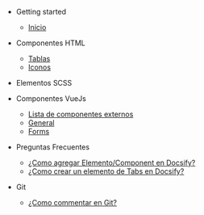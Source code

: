 - Getting started
    * [Inicio](/)

- Componentes HTML
    - [Tablas](components-html/table.md)
    - [Iconos](components-html/icons.md)

- Elementos SCSS

- Componentes VueJs
    - [Lista de componentes externos](components-vuejs/components-vue.md)
    - [General](components-vuejs/general.md)
    - [Forms](components-vuejs/forms.md)

- Preguntas Frecuentes
    - [¿Como agregar Elemento/Component en Docsify?](faq/add-elements.md)
    - [¿Como crear un elemento de Tabs en Docsify?](faq/tabs-elements.md)

- Git
    - [¿Como commentar en Git?](git/how-commit.md)
    
